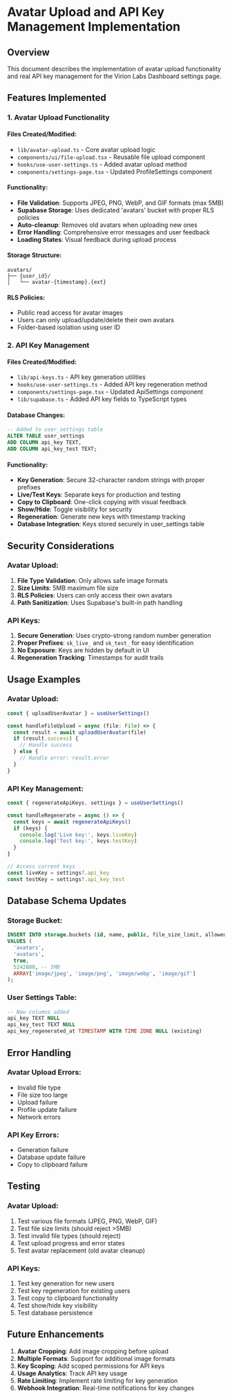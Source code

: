 # Avatar Upload and API Key Management Implementation

## Overview

This document describes the implementation of avatar upload functionality and real API key management for the Virion Labs Dashboard settings page.

## Features Implemented

### 1. Avatar Upload Functionality

#### Files Created/Modified:
- `lib/avatar-upload.ts` - Core avatar upload logic
- `components/ui/file-upload.tsx` - Reusable file upload component
- `hooks/use-user-settings.ts` - Added avatar upload method
- `components/settings-page.tsx` - Updated ProfileSettings component

#### Functionality:
- **File Validation**: Supports JPEG, PNG, WebP, and GIF formats (max 5MB)
- **Supabase Storage**: Uses dedicated 'avatars' bucket with proper RLS policies
- **Auto-cleanup**: Removes old avatars when uploading new ones
- **Error Handling**: Comprehensive error messages and user feedback
- **Loading States**: Visual feedback during upload process

#### Storage Structure:
```
avatars/
├── {user_id}/
│   └── avatar-{timestamp}.{ext}
```

#### RLS Policies:
- Public read access for avatar images
- Users can only upload/update/delete their own avatars
- Folder-based isolation using user ID

### 2. API Key Management

#### Files Created/Modified:
- `lib/api-keys.ts` - API key generation utilities
- `hooks/use-user-settings.ts` - Added API key regeneration method
- `components/settings-page.tsx` - Updated ApiSettings component
- `lib/supabase.ts` - Added API key fields to TypeScript types

#### Database Changes:
```sql
-- Added to user_settings table
ALTER TABLE user_settings 
ADD COLUMN api_key TEXT,
ADD COLUMN api_key_test TEXT;
```

#### Functionality:
- **Key Generation**: Secure 32-character random strings with proper prefixes
- **Live/Test Keys**: Separate keys for production and testing
- **Copy to Clipboard**: One-click copying with visual feedback
- **Show/Hide**: Toggle visibility for security
- **Regeneration**: Generate new keys with timestamp tracking
- **Database Integration**: Keys stored securely in user_settings table

## Security Considerations

### Avatar Upload:
1. **File Type Validation**: Only allows safe image formats
2. **Size Limits**: 5MB maximum file size
3. **RLS Policies**: Users can only access their own avatars
4. **Path Sanitization**: Uses Supabase's built-in path handling

### API Keys:
1. **Secure Generation**: Uses crypto-strong random number generation
2. **Proper Prefixes**: `sk_live_` and `sk_test_` for easy identification
3. **No Exposure**: Keys are hidden by default in UI
4. **Regeneration Tracking**: Timestamps for audit trails

## Usage Examples

### Avatar Upload:
```typescript
const { uploadUserAvatar } = useUserSettings()

const handleFileUpload = async (file: File) => {
  const result = await uploadUserAvatar(file)
  if (result.success) {
    // Handle success
  } else {
    // Handle error: result.error
  }
}
```

### API Key Management:
```typescript
const { regenerateApiKeys, settings } = useUserSettings()

const handleRegenerate = async () => {
  const keys = await regenerateApiKeys()
  if (keys) {
    console.log('Live key:', keys.liveKey)
    console.log('Test key:', keys.testKey)
  }
}

// Access current keys
const liveKey = settings?.api_key
const testKey = settings?.api_key_test
```

## Database Schema Updates

### Storage Bucket:
```sql
INSERT INTO storage.buckets (id, name, public, file_size_limit, allowed_mime_types)
VALUES (
  'avatars',
  'avatars',
  true,
  5242880, -- 5MB
  ARRAY['image/jpeg', 'image/png', 'image/webp', 'image/gif']
);
```

### User Settings Table:
```sql
-- New columns added
api_key TEXT NULL
api_key_test TEXT NULL
api_key_regenerated_at TIMESTAMP WITH TIME ZONE NULL (existing)
```

## Error Handling

### Avatar Upload Errors:
- Invalid file type
- File size too large
- Upload failure
- Profile update failure
- Network errors

### API Key Errors:
- Generation failure
- Database update failure
- Copy to clipboard failure

## Testing

### Avatar Upload:
1. Test various file formats (JPEG, PNG, WebP, GIF)
2. Test file size limits (should reject >5MB)
3. Test invalid file types (should reject)
4. Test upload progress and error states
5. Test avatar replacement (old avatar cleanup)

### API Keys:
1. Test key generation for new users
2. Test key regeneration for existing users
3. Test copy to clipboard functionality
4. Test show/hide key visibility
5. Test database persistence

## Future Enhancements

1. **Avatar Cropping**: Add image cropping before upload
2. **Multiple Formats**: Support for additional image formats
3. **Key Scoping**: Add scoped permissions for API keys
4. **Usage Analytics**: Track API key usage
5. **Rate Limiting**: Implement rate limiting for key generation
6. **Webhook Integration**: Real-time notifications for key changes 